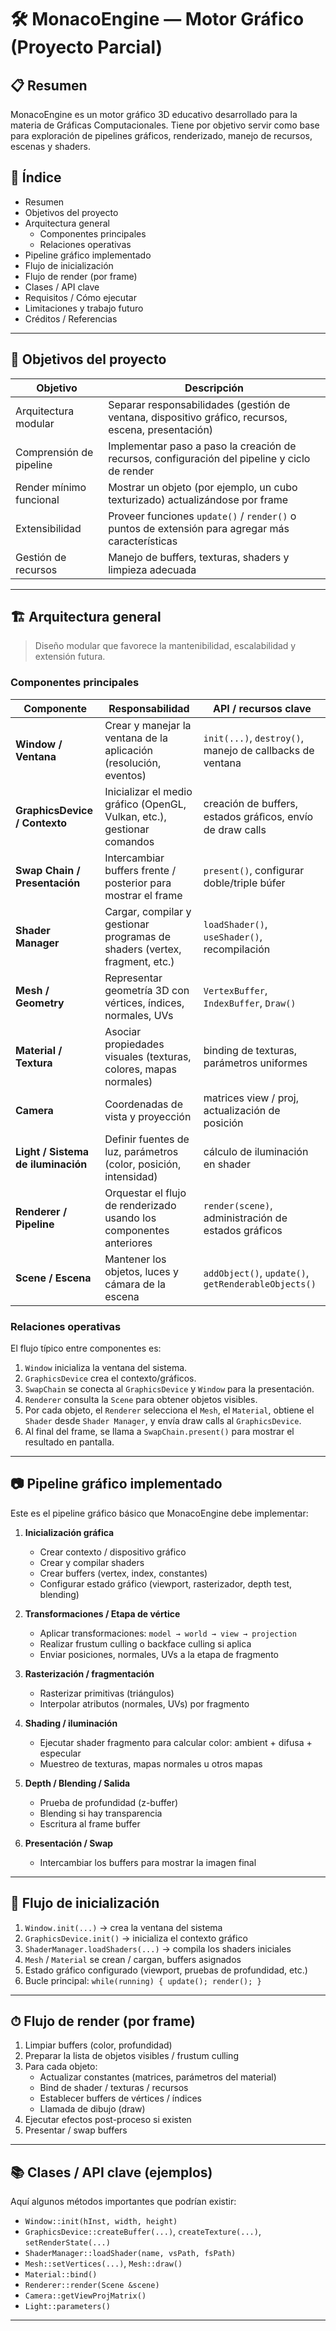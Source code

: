 # 🛠️ MonacoEngine — Motor Gráfico (Proyecto Parcial)

## 📋 Resumen  
MonacoEngine es un motor gráfico 3D educativo desarrollado para la materia de Gráficas Computacionales. Tiene por objetivo servir como base para exploración de pipelines gráficos, renderizado, manejo de recursos, escenas y shaders.

## 📌 Índice  
- Resumen  
- Objetivos del proyecto  
- Arquitectura general  
  - Componentes principales  
  - Relaciones operativas  
- Pipeline gráfico implementado  
- Flujo de inicialización  
- Flujo de render (por frame)  
- Clases / API clave  
- Requisitos / Cómo ejecutar  
- Limitaciones y trabajo futuro  
- Créditos / Referencias  

---

## 🎯 Objetivos del proyecto  
| Objetivo | Descripción |
|---|---|
| Arquitectura modular | Separar responsabilidades (gestión de ventana, dispositivo gráfico, recursos, escena, presentación) |
| Comprensión de pipeline | Implementar paso a paso la creación de recursos, configuración del pipeline y ciclo de render |
| Render mínimo funcional | Mostrar un objeto (por ejemplo, un cubo texturizado) actualizándose por frame |
| Extensibilidad | Proveer funciones `update()` / `render()` o puntos de extensión para agregar más características |
| Gestión de recursos | Manejo de buffers, texturas, shaders y limpieza adecuada |

---

## 🏗 Arquitectura general

> Diseño modular que favorece la mantenibilidad, escalabilidad y extensión futura.

### Componentes principales

| Componente | Responsabilidad | API / recursos clave |
|---|---|---|
| **Window / Ventana** | Crear y manejar la ventana de la aplicación (resolución, eventos) | `init(...)`, `destroy()`, manejo de callbacks de ventana |
| **GraphicsDevice / Contexto** | Inicializar el medio gráfico (OpenGL, Vulkan, etc.), gestionar comandos | creación de buffers, estados gráﬁcos, envío de draw calls |
| **Swap Chain / Presentación** | Intercambiar buffers frente / posterior para mostrar el frame | `present()`, configurar doble/triple búfer |
| **Shader Manager** | Cargar, compilar y gestionar programas de shaders (vertex, fragment, etc.) | `loadShader()`, `useShader()`, recompilación |
| **Mesh / Geometry** | Representar geometría 3D con vértices, índices, normales, UVs | `VertexBuffer`, `IndexBuffer`, `Draw()` |
| **Material / Textura** | Asociar propiedades visuales (texturas, colores, mapas normales) | binding de texturas, parámetros uniformes |
| **Camera** | Coordenadas de vista y proyección | matrices view / proj, actualización de posición |
| **Light / Sistema de iluminación** | Definir fuentes de luz, parámetros (color, posición, intensidad) | cálculo de iluminación en shader |
| **Renderer / Pipeline** | Orquestar el flujo de renderizado usando los componentes anteriores | `render(scene)`, administración de estados gráficos |
| **Scene / Escena** | Mantener los objetos, luces y cámara de la escena | `addObject()`, `update()`, `getRenderableObjects()` |

### Relaciones operativas

El flujo típico entre componentes es:

1. `Window` inicializa la ventana del sistema.  
2. `GraphicsDevice` crea el contexto/gráficos.  
3. `SwapChain` se conecta al `GraphicsDevice` y `Window` para la presentación.  
4. `Renderer` consulta la `Scene` para obtener objetos visibles.  
5. Por cada objeto, el `Renderer` selecciona el `Mesh`, el `Material`, obtiene el `Shader` desde `Shader Manager`, y envía draw calls al `GraphicsDevice`.  
6. Al final del frame, se llama a `SwapChain.present()` para mostrar el resultado en pantalla.

---

## 📷 Pipeline gráfico implementado

Este es el pipeline gráfico básico que MonacoEngine debe implementar:

1. **Inicialización gráfica**  
   - Crear contexto / dispositivo gráfico  
   - Crear y compilar shaders  
   - Crear buffers (vertex, index, constantes)  
   - Configurar estado gráfico (viewport, rasterizador, depth test, blending)

2. **Transformaciones / Etapa de vértice**  
   - Aplicar transformaciones: `model → world → view → projection`  
   - Realizar frustum culling o backface culling si aplica  
   - Enviar posiciones, normales, UVs a la etapa de fragmento

3. **Rasterización / fragmentación**  
   - Rasterizar primitivas (triángulos)  
   - Interpolar atributos (normales, UVs) por fragmento

4. **Shading / iluminación**  
   - Ejecutar shader fragmento para calcular color: ambient + difusa + especular  
   - Muestreo de texturas, mapas normales u otros mapas

5. **Depth / Blending / Salida**  
   - Prueba de profundidad (z-buffer)  
   - Blending si hay transparencia  
   - Escritura al frame buffer

6. **Presentación / Swap**  
   - Intercambiar los buffers para mostrar la imagen final

---

## 🚀 Flujo de inicialización

1. `Window.init(...)` → crea la ventana del sistema  
2. `GraphicsDevice.init()` → inicializa el contexto gráfico  
3. `ShaderManager.loadShaders(...)` → compila los shaders iniciales  
4. `Mesh` / `Material` se crean / cargan, buffers asignados  
5. Estado gráfico configurado (viewport, pruebas de profundidad, etc.)  
6. Bucle principal: `while(running) { update(); render(); }`

---

## ⏱ Flujo de render (por frame)

1. Limpiar buffers (color, profundidad)  
2. Preparar la lista de objetos visibles / frustum culling  
3. Para cada objeto:  
   - Actualizar constantes (matrices, parámetros del material)  
   - Bind de shader / texturas / recursos  
   - Establecer buffers de vértices / índices  
   - Llamada de dibujo (draw)  
4. Ejecutar efectos post-proceso si existen  
5. Presentar / swap buffers  

---

## 📚 Clases / API clave (ejemplos)

Aquí algunos métodos importantes que podrían existir:

- `Window::init(hInst, width, height)`  
- `GraphicsDevice::createBuffer(...)`, `createTexture(...)`, `setRenderState(...)`  
- `ShaderManager::loadShader(name, vsPath, fsPath)`  
- `Mesh::setVertices(...)`, `Mesh::draw()`  
- `Material::bind()`  
- `Renderer::render(Scene &scene)`  
- `Camera::getViewProjMatrix()`  
- `Light::parameters()`  

---